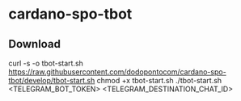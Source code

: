 # cardano-spo-tbot

## Download
curl -s -o tbot-start.sh  https://raw.githubusercontent.com/dodopontocom/cardano-spo-tbot/develop/tbot-start.sh
chmod +x tbot-start.sh
./tbot-start.sh <TELEGRAM_BOT_TOKEN> <TELEGRAM_DESTINATION_CHAT_ID>
